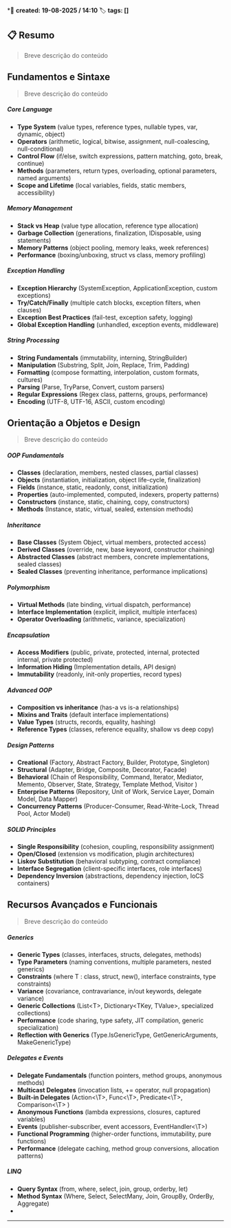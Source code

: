
*📅 **created: 19-08-2025 / 14:10**
🏷️ **tags: []**
## 📋 Resumo

> Breve descrição do conteúdo

## Fundamentos e Sintaxe

>Breve descrição do conteúdo
##### Core Language
- **Type System** (value types, reference types, nullable types, var, dynamic, object)
- **Operators** (arithmetic, logical, bitwise, assignment, null-coalescing, null-conditional)
- **Control Flow** (if/else, switch expressions, pattern matching, goto, break, continue)
- **Methods** (parameters, return types, overloading, optional parameters, named arguments)
- **Scope and Lifetime** (local variables, fields, static members, accessibility)
##### Memory Management
- **Stack vs Heap** (value type allocation, reference type allocation)
- **Garbage Collection** (generations, finalization, IDisposable, using  statements)
- **Memory Patterns** (object pooling, memory leaks, week references)
- **Performance** (boxing/unboxing, struct vs class, memory profiling)
##### Exception Handling
- **Exception Hierarchy** (SystemException, ApplicationException, custom exceptions)
- **Try/Catch/Finally** (multiple catch blocks, exception filters, when clauses)
- **Exception Best Practices** (fail-test, exception safety, logging)
- **Global Exception Handling** (unhandled, exception events, middleware)
##### String Processing
- **String Fundamentals** (immutability, interning, StringBuilder)
- **Manipulation** (Substring, Split, Join, Replace, Trim, Padding)
- **Formatting** (compose formatting, interpolation, custom formats, cultures)
- **Parsing** (Parse, TryParse, Convert, custom parsers)
- **Regular Expressions** (Regex class, patterns, groups, performance)
- **Encoding** (UTF-8, UTF-16, ASCII, custom encoding)
## Orientação a Objetos e Design

>Breve descrição do conteúdo
##### OOP Fundamentals
- **Classes** (declaration, members, nested classes, partial classes)
- **Objects** (instantiation, initialization, object life-cycle, finalization)
- **Fields** (instance, static, readonly, const, initialization)
- **Properties** (auto-implemented, computed, indexers, property patterns)
- **Constructors** (instance, static, chaining, copy, constructors)
- **Methods** (Instance, static, virtual, sealed, extension methods)
##### Inheritance
- **Base Classes** (System Object, virtual members, protected access)
- **Derived Classes** (override, new, base keyword, constructor chaining)
- **Abstracted Classes** (abstract members, concrete implementations, sealed classes)
- **Sealed Classes** (preventing inheritance, performance implications)
##### Polymorphism
- **Virtual Methods** (late binding, virtual dispatch, performance)
- **Interface Implementation** (explicit, implicit, multiple interfaces)
- **Operator Overloading** (arithmetic, variance, specialization)
##### Encapsulation
- **Access Modifiers** (public, private, protected, internal, protected internal, private protected)
- **Information Hiding** (Implementation details, API design)
- **Immutability** (readonly, init-only properties, record types)
##### Advanced OOP
- **Composition vs inheritance** (has-a vs is-a relationships)
- **Mixins and Traits** (default interface implementations)
- **Value Types** (structs, records, equality, hashing)
- **Reference Types** (classes, reference equality, shallow vs deep copy)
##### Design Patterns
- **Creational** (Factory, Abstract Factory, Builder, Prototype, Singleton)
- **Structural** (Adapter, Bridge, Composite, Decorator, Facade)
- **Behavioral** (Chain of Responsibility, Command, Iterator, Mediator, Memento, Observer, State, Strategy, Template Method, Visitor )
- **Enterprise Patterns** (Repository, Unit of Work, Service Layer, Domain Model, Data Mapper)
- **Concurrency Patterns** (Producer-Consumer, Read-Write-Lock, Thread Pool, Actor Model)
##### SOLID Principles
 - **Single Responsibility** (cohesion, coupling, responsibility assignment)
 - **Open/Closed** (extension vs modification, plugin architectures)
 - **Liskov Substitution** (behavioral subtyping, contract compliance)
 - **Interface Segregation** (client-specific interfaces, role interfaces)
 - **Dependency Inversion** (abstractions, dependency injection, IoCS containers)
## Recursos Avançados e Funcionais

> Breve descrição do conteúdo
##### Generics
- **Generic Types** (classes, interfaces, structs, delegates, methods)
- **Type Parameters** (naming conventions, multiple parameters, nested generics)
- **Constraints** (where T : class, struct, new(), interface constraints, type constraints)
- **Variance** (covariance, contravariance, in/out keywords, delegate variance)
- **Generic Collections** (List\<T>, Dictionary\<TKey, TValue>, specialized collections)
- **Performance** (code sharing, type safety, JIT compilation, generic specialization)
- **Reflection with Generics** (Type.IsGenericType, GetGenericArguments, MakeGenericType)
##### Delegates e Events
- **Delegate Fundamentals** (function pointers, method groups, anonymous methods)
- **Multicast Delegates** (invocation lists, += operator, null propagation)
- **Built-in Delegates** (Action<\T>, Func<\T>, Predicate<\T>, Comparison<\T> )
- **Anonymous Functions** (lambda expressions, closures, captured variables)
- **Events** (publisher-subscriber, event accessors, EventHandler<\T>)
- **Functional Programming** (higher-order functions, immutability, pure functions)
- **Performance** (delegate caching, method group conversions, allocation patterns)
##### LINQ
- **Query Syntax**  (from, where, select, join, group, orderby, let)
- **Method Syntax** (Where, Select, SelectMany, Join, GroupBy, OrderBy, Aggregate)
- 









 



---



 
